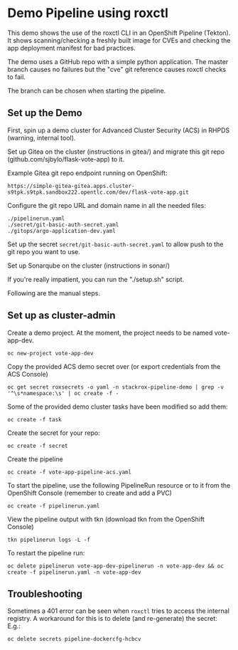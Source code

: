 # Demo Pipeline using roxctl 

This demo shows the use of the roxctl CLI in an OpenShift Pipeline (Tekton).  It shows scanning/checking a freshly built 
image for CVEs and checking the app deployment manifest for bad practices. 

The demo uses a GitHub repo with a simple python application.
The master branch causes no failures but the "cve" git reference causes roxctl checks to fail.

The branch can be chosen when starting the pipeline.


## Set up the Demo

First, spin up a demo cluster for Advanced Cluster Security (ACS) in RHPDS (warning, internal tool).

Set up Gitea on the cluster (instructions in gitea/) and migrate this git repo (github.com/sjbylo/flask-vote-app) to it. 

Example Gitea git repo endpoint running on OpenShift:

```
https://simple-gitea-gitea.apps.cluster-s9tpk.s9tpk.sandbox222.opentlc.com/dev/flask-vote-app.git
```

Configure the git repo URL and domain name in all the needed files:

```
./pipelinerun.yaml
./secret/git-basic-auth-secret.yaml
./gitops/argo-application-dev.yaml
```

Set up the secret `secret/git-basic-auth-secret.yaml` to allow push to the git repo you want to use. 

Set up Sonarqube on the cluster (instructions in sonar/)

If you're really impatient, you can run the "./setup.sh" script.

Following are the manual steps.

## Set up as cluster-admin 

Create a demo project.  At the moment, the project needs to be named vote-app-dev.

```
oc new-project vote-app-dev
```

Copy the provided ACS demo secret over (or export credentials from the ACS Console) 

```
oc get secret roxsecrets -o yaml -n stackrox-pipeline-demo | grep -v '^\s*namespace:\s' | oc create -f -
```

Some of the provided demo cluster tasks have been modified so add them:

```
oc create -f task
```

Create the secret for your repo:

```
oc create -f secret
```

Create the pipeline

```
oc create -f vote-app-pipeline-acs.yaml
```

To start the pipeline, use the following PipelineRun resource or to it from the OpenShift Console (remember to create and add a PVC) 

```
oc create -f pipelinerun.yaml
```

View the pipeline output with tkn (download tkn from the OpenShift Console)

```
tkn pipelinerun logs -L -f
```

To restart the pipeline run:

```
oc delete pipelinerun vote-app-dev-pipelinerun -n vote-app-dev && oc create -f pipelinerun.yaml -n vote-app-dev
```


## Troubleshooting

Sometimes a 401 error can be seen when `roxctl` tries to access the internal registry.  A workaround for this is to delete (and re-generate) the secret:
E.g.:
```
oc delete secrets pipeline-dockercfg-hcbcv
```


